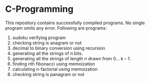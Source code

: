 # C-Programming 
This repository contains successfully compiled programs. No single program omits any error.
Following are programs:

1. sudoku verifying program
2. checking string is anagram or not
3. decimal to binary conversion using recursion
4. generating all the strings of n bits.
5. generating all the strings of length n drawn from 0... k – 1.
6. finding nth fibonacci using memoization
7. calculating n-factorial using memoization
8. checking string is panagram or not
